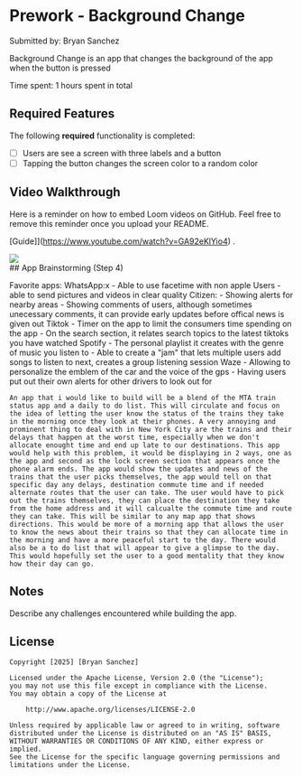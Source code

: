 # Prework - Background Change

Submitted by: Bryan Sanchez

Background Change is an app that changes the background of the app when the button is pressed

Time spent: 1 hours spent in total

## Required Features

The following **required** functionality is completed:

- [ ] Users are see a screen with three labels and a button
- [ ] Tapping the button changes the screen color to a random color
 
## Video Walkthrough

Here is a reminder on how to embed Loom videos on GitHub. Feel free to remove this reminder once you upload your README. 

[Guide]](https://www.youtube.com/watch?v=GA92eKlYio4) .

<div>
    <a href="https://www.loom.com/share/e9a6c7f9c9e74d93bcf80089272f8eb0">
    </a>
    <a href="https://www.loom.com/share/e9a6c7f9c9e74d93bcf80089272f8eb0">
      <img style="max-width:300px;" src="https://cdn.loom.com/sessions/thumbnails/e9a6c7f9c9e74d93bcf80089272f8eb0-d3a3f0ec075c5923-full-play.gif">
    </a>
  </div>
## App Brainstorming (Step 4)

Favorite apps:
    WhatsApp:x
        - Able to use facetime with non apple Users
        - able to send pictures and videos in clear quality 
    Citizen:
        - Showing alerts for nearby areas 
        - Showing comments of users, although sometimes unecessary comments, it can provide early updates before offical
        news is given out
    Tiktok
        - Timer on the app to limit the consumers time spending on the app
        - On the search section, it relates search topics to the latest tiktoks you have watched
    Spotify
        - The personal playlist it creates with the genre of music you listen to 
        - Able to create a "jam" that lets multiple users add songs to listen to next, creates a group listening session
    Waze
        - Allowing to personalize the emblem of the car and the voice of the gps
        - Having users put out their own alerts for other drivers to look out for 

    An app that i would like to build will be a blend of the MTA train status app and a daily to do list. This will circulate and focus on the idea of letting the user know the status of the trains they take in the morning once they look at their phones. A very annoying and prominent thing to deal with in New York City are the trains and their delays that happen at the worst time, especially when we don't allocate enought time and end up late to our destinations. This app would help with this problem, it would be displaying in 2 ways, one as the app and second as the lock screen section that appears once the phone alarm ends. The app would show the updates and news of the trains that the user picks themselves, the app would tell on that specific day any delays, destination commute time and if needed alternate routes that the user can take. The user would have to pick out the trains themselves, they can place the destination they take from the home address and it will calcualte the commute time and route they can take. This will be similar to any map app that shows directions. This would be more of a morning app that allows the user to know the news about their trains so that they can allocate time in the morning and have a more peaceful start to the day. There would also be a to do list that will appear to give a glimpse to the day. This would hopefully set the user to a good mentality that they know how their day can go.
## Notes

Describe any challenges encountered while building the app.

## License

    Copyright [2025] [Bryan Sanchez]

    Licensed under the Apache License, Version 2.0 (the "License");
    you may not use this file except in compliance with the License.
    You may obtain a copy of the License at

        http://www.apache.org/licenses/LICENSE-2.0

    Unless required by applicable law or agreed to in writing, software
    distributed under the License is distributed on an "AS IS" BASIS,
    WITHOUT WARRANTIES OR CONDITIONS OF ANY KIND, either express or implied.
    See the License for the specific language governing permissions and
    limitations under the License.
